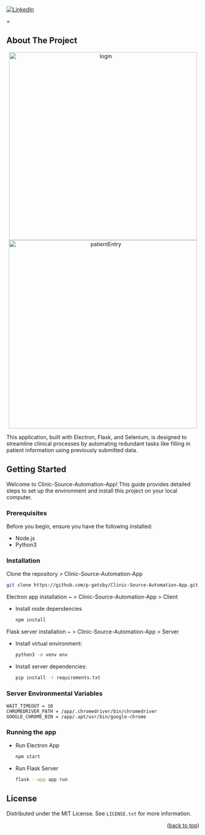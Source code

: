 <a name="readme-top"></a>
[![LinkedIn][linkedin-shield]][linkedin-url]

=

<!-- ABOUT THE PROJECT -->

## About The Project

<div align="center"> 
<img width="491" alt="login" src="https://github.com/p-gatsby/Clinic-Source-Automation-App/assets/106583795/81dcb3fe-6a63-4f4b-ac08-70af5a5663f7">
<img width="492" alt="patientEntry" src="https://github.com/p-gatsby/Clinic-Source-Automation-App/assets/106583795/c728a750-df26-4460-b7b4-4390b80fb718">
</div>

This application, built with Electron, Flask, and Selenium, is designed to streamline clinical processes by automating redundant tasks like filling in patient information using previously submitted data.
<!-- GETTING STARTED -->

## Getting Started

Welcome to Clinic-Source-Automation-App! This guide provides detailed steps to set up the environment and install this project on your local computer.

### Prerequisites

Before you begin, ensure you have the following installed:

- Node.js
- Python3

### Installation

Clone the repository > Clinic-Source-Automation-App

  ```bash
  git clone https://github.com/p-gatsby/Clinic-Source-Automation-App.git
  ```

Electron app installation ~ > Clinic-Source-Automation-App > Client

- Install node dependencies
  ```sh
  npm install
  ```

Flask server installation ~ > Clinic-Source-Automation-App > Server

- Install virtual environment:

  ```sh
  python3 -m venv env
  ```

- Install server dependencies:

  ```sh
  pip install -r requirements.txt
  ```

### Server Environmental Variables

  ```
  WAIT_TIMEOUT = 10
  CHROMEDRIVER_PATH = /app/.chromedriver/bin/chromedriver
  GOOGLE_CHROME_BIN = /app/.apt/usr/bin/google-chrome
  ```

### Running the app

- Run Electron App
  ```sh
  npm start
  ```
- Run Flask Server
  ```sh
  flask --app app run
  ```

<!-- LICENSE -->

## License

Distributed under the MIT License. See `LICENSE.txt` for more information.

<p align="right">(<a href="#readme-top">back to top</a>)</p>

<!-- MARKDOWN LINKS & IMAGES -->

[linkedin-shield]: https://img.shields.io/badge/-LinkedIn-black.svg?style=for-the-badge&logo=linkedin&colorB=555
[linkedin-url]: https://linkedin.com/in/petergatsby
[product-screenshot]: images/screenshot.png
